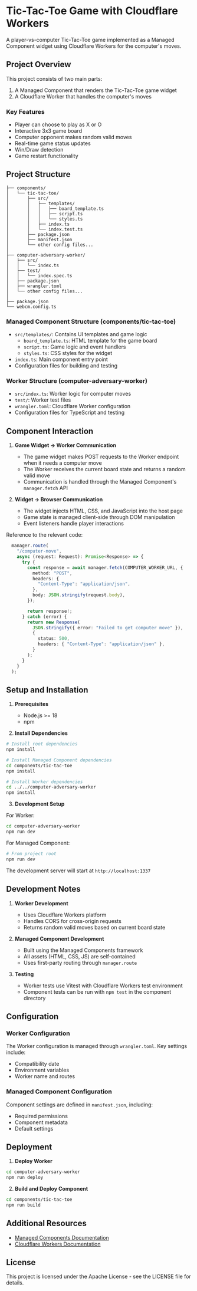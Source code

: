 # Tic-Tac-Toe Game with Cloudflare Workers

A player-vs-computer Tic-Tac-Toe game implemented as a Managed Component widget using Cloudflare Workers for the computer's moves.

## Project Overview

This project consists of two main parts:
1. A Managed Component that renders the Tic-Tac-Toe game widget
2. A Cloudflare Worker that handles the computer's moves

### Key Features

- Player can choose to play as X or O
- Interactive 3x3 game board
- Computer opponent makes random valid moves
- Real-time game status updates
- Win/Draw detection
- Game restart functionality

## Project Structure

```
├── components/
│   └── tic-tac-toe/
│       ├── src/
│       │   ├── templates/
│       │   │   ├── board_template.ts
│       │   │   ├── script.ts
│       │   │   └── styles.ts
│       │   ├── index.ts
│       │   └── index.test.ts
│       ├── package.json
│       ├── manifest.json
│       └── other config files...
│
├── computer-adversary-worker/
│   ├── src/
│   │   └── index.ts
│   ├── test/
│   │   └── index.spec.ts
│   ├── package.json
│   ├── wrangler.toml
│   └── other config files...
│
├── package.json
└── webcm.config.ts
```

### Managed Component Structure (components/tic-tac-toe)
- `src/templates/`: Contains UI templates and game logic
  - `board_template.ts`: HTML template for the game board
  - `script.ts`: Game logic and event handlers
  - `styles.ts`: CSS styles for the widget
- `index.ts`: Main component entry point
- Configuration files for building and testing

### Worker Structure (computer-adversary-worker)
- `src/index.ts`: Worker logic for computer moves
- `test/`: Worker test files
- `wrangler.toml`: Cloudflare Worker configuration
- Configuration files for TypeScript and testing

## Component Interaction

1. **Game Widget → Worker Communication**
   - The game widget makes POST requests to the Worker endpoint when it needs a computer move
   - The Worker receives the current board state and returns a random valid move
   - Communication is handled through the Managed Component's `manager.fetch` API

2. **Widget → Browser Communication**
   - The widget injects HTML, CSS, and JavaScript into the host page
   - Game state is managed client-side through DOM manipulation
   - Event listeners handle player interactions

Reference to the relevant code:


```10:33:components/tic-tac-toe/src/index.ts
  manager.route(
    "/computer-move",
    async (request: Request): Promise<Response> => {
      try {
        const response = await manager.fetch(COMPUTER_WORKER_URL, {
          method: "POST",
          headers: {
            "Content-Type": "application/json",
          },
          body: JSON.stringify(request.body),
        });

        return response!;
      } catch (error) {
        return new Response(
          JSON.stringify({ error: "Failed to get computer move" }),
          {
            status: 500,
            headers: { "Content-Type": "application/json" },
          }
        );
      }
    }
  );
```


## Setup and Installation

1. **Prerequisites**
   - Node.js >= 18
   - npm

2. **Install Dependencies**
```bash
# Install root dependencies
npm install

# Install Managed Component dependencies
cd components/tic-tac-toe
npm install

# Install Worker dependencies
cd ../../computer-adversary-worker
npm install
```

3. **Development Setup**

For Worker:
```bash
cd computer-adversary-worker
npm run dev
```

For Managed Component:
```bash
# From project root
npm run dev
```

The development server will start at `http://localhost:1337`

## Development Notes

1. **Worker Development**
   - Uses Cloudflare Workers platform
   - Handles CORS for cross-origin requests
   - Returns random valid moves based on current board state

2. **Managed Component Development**
   - Built using the Managed Components framework
   - All assets (HTML, CSS, JS) are self-contained
   - Uses first-party routing through `manager.route`

3. **Testing**
   - Worker tests use Vitest with Cloudflare Workers test environment
   - Component tests can be run with `npm test` in the component directory

## Configuration

### Worker Configuration
The Worker configuration is managed through `wrangler.toml`. Key settings include:
- Compatibility date
- Environment variables
- Worker name and routes

### Managed Component Configuration
Component settings are defined in `manifest.json`, including:
- Required permissions
- Component metadata
- Default settings

## Deployment

1. **Deploy Worker**
```bash
cd computer-adversary-worker
npm run deploy
```

2. **Build and Deploy Component**
```bash
cd components/tic-tac-toe
npm run build
```

## Additional Resources

- [Managed Components Documentation](https://managedcomponents.dev)
- [Cloudflare Workers Documentation](https://developers.cloudflare.com/workers/)

## License

This project is licensed under the Apache License - see the LICENSE file for details.
